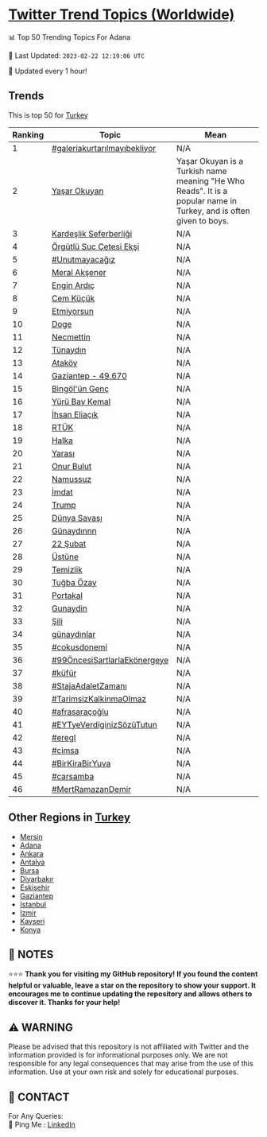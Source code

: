 [Twitter Trend Topics (Worldwide)](https://github.com/ErcinDedeoglu/Twitter-Trend-Topics)
==========


📊 Top 50 Trending Topics For Adana

📆 Last Updated: `2023-02-22 12:19:06 UTC`

🔧 Updated every 1 hour!


## Trends

This is top 50 for [Turkey](</Turkey>)

| Ranking | Topic | Mean |
| ------- | ------------ | ------------ |
| 1 | [#galeriakurtarılmayıbekliyor](http://twitter.com/search?q=%23galeriakurtar%c4%b1lmay%c4%b1bekliyor) | N/A |
| 2 | [Yaşar Okuyan](http://twitter.com/search?q=Ya%c5%9far+Okuyan) | Yaşar Okuyan is a Turkish name meaning "He Who Reads". It is a popular name in Turkey, and is often given to boys. |
| 3 | [Kardeşlik Seferberliği](http://twitter.com/search?q=Karde%c5%9flik+Seferberli%c4%9fi) | N/A |
| 4 | [Örgütlü Suç Çetesi Ekşi](http://twitter.com/search?q=%c3%96rg%c3%bctl%c3%bc+Su%c3%a7+%c3%87etesi+Ek%c5%9fi) | N/A |
| 5 | [#Unutmayacağız](http://twitter.com/search?q=%23Unutmayaca%c4%9f%c4%b1z) | N/A |
| 6 | [Meral Akşener](http://twitter.com/search?q=Meral+Ak%c5%9fener) | N/A |
| 7 | [Engin Ardıç](http://twitter.com/search?q=Engin+Ard%c4%b1%c3%a7) | N/A |
| 8 | [Cem Küçük](http://twitter.com/search?q=Cem+K%c3%bc%c3%a7%c3%bck) | N/A |
| 9 | [Etmiyorsun](http://twitter.com/search?q=Etmiyorsun) | N/A |
| 10 | [Doge](http://twitter.com/search?q=Doge) | N/A |
| 11 | [Necmettin](http://twitter.com/search?q=Necmettin) | N/A |
| 12 | [Tünaydın](http://twitter.com/search?q=T%c3%bcnayd%c4%b1n) | N/A |
| 13 | [Ataköy](http://twitter.com/search?q=Atak%c3%b6y) | N/A |
| 14 | [Gaziantep - 49.670](http://twitter.com/search?q=Gaziantep+-+49.670) | N/A |
| 15 | [Bingöl'ün Genç](http://twitter.com/search?q=Bing%c3%b6l%27%c3%bcn+Gen%c3%a7) | N/A |
| 16 | [Yürü Bay Kemal](http://twitter.com/search?q=Y%c3%bcr%c3%bc+Bay+Kemal) | N/A |
| 17 | [İhsan Eliaçık](http://twitter.com/search?q=%c4%b0hsan+Elia%c3%a7%c4%b1k) | N/A |
| 18 | [RTÜK](http://twitter.com/search?q=RT%c3%9cK) | N/A |
| 19 | [Halka](http://twitter.com/search?q=Halka) | N/A |
| 20 | [Yarası](http://twitter.com/search?q=Yaras%c4%b1) | N/A |
| 21 | [Onur Bulut](http://twitter.com/search?q=Onur+Bulut) | N/A |
| 22 | [Namussuz](http://twitter.com/search?q=Namussuz) | N/A |
| 23 | [İmdat](http://twitter.com/search?q=%c4%b0mdat) | N/A |
| 24 | [Trump](http://twitter.com/search?q=Trump) | N/A |
| 25 | [Dünya Savaşı](http://twitter.com/search?q=D%c3%bcnya+Sava%c5%9f%c4%b1) | N/A |
| 26 | [Günaydınnn](http://twitter.com/search?q=G%c3%bcnayd%c4%b1nnn) | N/A |
| 27 | [22 Şubat](http://twitter.com/search?q=22+%c5%9eubat) | N/A |
| 28 | [Üstüne](http://twitter.com/search?q=%c3%9cst%c3%bcne) | N/A |
| 29 | [Temizlik](http://twitter.com/search?q=Temizlik) | N/A |
| 30 | [Tuğba Özay](http://twitter.com/search?q=Tu%c4%9fba+%c3%96zay) | N/A |
| 31 | [Portakal](http://twitter.com/search?q=Portakal) | N/A |
| 32 | [Gunaydin](http://twitter.com/search?q=Gunaydin) | N/A |
| 33 | [Şili](http://twitter.com/search?q=%c5%9eili) | N/A |
| 34 | [günaydınlar](http://twitter.com/search?q=g%c3%bcnayd%c4%b1nlar) | N/A |
| 35 | [#cokusdonemi](http://twitter.com/search?q=%23cokusdonemi) | N/A |
| 36 | [#99ÖncesiŞartlarlaEkönergeye](http://twitter.com/search?q=%2399%c3%96ncesi%c5%9eartlarlaEk%c3%b6nergeye) | N/A |
| 37 | [#küfür](http://twitter.com/search?q=%23k%c3%bcf%c3%bcr) | N/A |
| 38 | [#StajaAdaletZamanı](http://twitter.com/search?q=%23StajaAdaletZaman%c4%b1) | N/A |
| 39 | [#TarimsizKalkinmaOlmaz](http://twitter.com/search?q=%23TarimsizKalkinmaOlmaz) | N/A |
| 40 | [#afrasaraçoğlu](http://twitter.com/search?q=%23afrasara%c3%a7o%c4%9flu) | N/A |
| 41 | [#EYTyeVerdiginizSözüTutun](http://twitter.com/search?q=%23EYTyeVerdiginizS%c3%b6z%c3%bcTutun) | N/A |
| 42 | [#eregl](http://twitter.com/search?q=%23eregl) | N/A |
| 43 | [#cimsa](http://twitter.com/search?q=%23cimsa) | N/A |
| 44 | [#BirKiraBirYuva](http://twitter.com/search?q=%23BirKiraBirYuva) | N/A |
| 45 | [#carsamba](http://twitter.com/search?q=%23carsamba) | N/A |
| 46 | [#MertRamazanDemir](http://twitter.com/search?q=%23MertRamazanDemir) | N/A |



## Other Regions in [Turkey](</Turkey>)

* [Mersin](</Turkey/Mersin.md>)
* [Adana](</Turkey/Adana.md>)
* [Ankara](</Turkey/Ankara.md>)
* [Antalya](</Turkey/Antalya.md>)
* [Bursa](</Turkey/Bursa.md>)
* [Diyarbakır](</Turkey/Diyarbakır.md>)
* [Eskişehir](</Turkey/Eskişehir.md>)
* [Gaziantep](</Turkey/Gaziantep.md>)
* [Istanbul](</Turkey/Istanbul.md>)
* [Izmir](</Turkey/Izmir.md>)
* [Kayseri](</Turkey/Kayseri.md>)
* [Konya](</Turkey/Konya.md>)



## 📝 NOTES

⭐⭐⭐ **Thank you for visiting my GitHub repository! If you found the content helpful or valuable, leave a star on the repository to show your support. It encourages me to continue updating the repository and allows others to discover it. Thanks for your help!**


## ⚠️ WARNING

Please be advised that this repository is not affiliated with Twitter and the information provided is for informational purposes only. We are not responsible for any legal consequences that may arise from the use of this information. Use at your own risk and solely for educational purposes.


## 📨 CONTACT

 For Any Queries:  
            🏓 Ping Me : [LinkedIn](https://www.linkedin.com/in/ercindedeoglu/)
